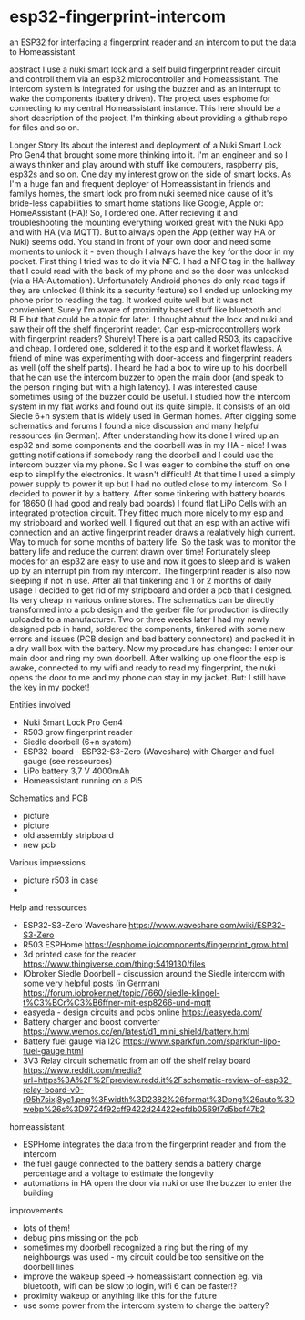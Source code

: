 # esp32-fingerprint-intercom
an ESP32 for interfacing a fingerprint reader and an intercom to put the data to Homeassistant


abstract
I use a nuki smart lock and a self build fingerprint reader circuit and controll them via an esp32 microcontroller and Homeassistant. The intercom system is integrated for using the buzzer and as an interrupt to wake the components (battery driven). The project uses esphome for connecting to my central Homeassistant instance. 
This here should be a short description of the project, I'm thinking about providing a github repo for files and so on.


Longer Story
Its about the interest and deployment of a Nuki Smart Lock Pro Gen4 that brought some more thinking into it. 
I'm an engineer and so I always thinker and play around with stuff like computers, raspberry pis, esp32s and so on. One day my interest grow on the side of smart locks. As I'm a huge fan and frequent deployer of Homeassistant in friends and familys homes, the smart lock pro from nuki seemed nice cause of it's bride-less capabilities to smart home stations like Google, Apple or: HomeAssistant (HA)! 
So, I ordered one. After recieving it and troubleshooting the mounting everything worked great with the Nuki App and with HA (via MQTT). But to always open the App (either way HA or Nuki) seems odd. You stand in front of your own door and need some moments to unlock it - even though I always have the key for the door in my pocket. First thing I tried was to do it via NFC. I had a NFC tag in the hallway that I could read with the back of my phone and so the door was unlocked (via a HA-Automation). Unfortunately Android phones do only read tags if they are unlocked (I think its a security feature) so I ended up unlocking my phone prior to reading the tag. It worked quite well but it was not convienient. 
Surely I'm aware of proximity based stuff like bluetooth and BLE but that could be a topic for later. I thought about the lock and nuki and saw their off the shelf fingerprint reader. Can esp-microcontrollers work with fingerprint readers? Shurely! There is a part called R503, its capacitive and cheap. I ordered one, soldered it to the esp and it worket flawless. 
A friend of mine was experimenting with door-access and fingerprint readers as well (off the shelf parts). I heard he had a box to wire up to his doorbell that he can use the intercom buzzer to open the main door (and speak to the person ringing but with a high latency). I was interested cause sometimes using of the buzzer could be useful. I studied how the intercom system in my flat works and found out its quite simple. It consists of an old Siedle 6+n system that is widely used in German homes. After digging some schematics and forums I found a nice discussion and many helpful ressources (in German).
After understanding how its done I wired up an esp32 and some components and the doorbell was in my HA - nice! I was getting notifications if somebody rang the doorbell and I could use the intercom buzzer via my phone. So I was eager to combine the stuff on one esp to simplify the electronics. It wasn't difficult! 
At that time I used a simply power supply to power it up but I had no outled close to my intercom. So I decided to power it by a battery. After some tinkering with battery boards for 18650 (I had good and realy bad boards) I found flat LiPo Cells with an integrated protection circuit. They fitted much more nicely to my esp and my stripboard and worked well. I figured out that an esp with an active wifi connection and an active fingerprint reader draws a realatively high current. Way to much for some months of battery life. So the task was to monitor the battery life and reduce the current drawn over time! Fortunately sleep modes for an esp32 are easy to use and now it goes to sleep and is waken up by an interrupt pin from my intercom. The fingerprint reader is also now sleeping if not in use. 
After all that tinkering and 1 or 2 months of daily usage I decided to get rid of my stripboard and order a pcb that I designed. Its very cheap in various online stores. The schematics can be directly transformed into a pcb design and the gerber file for production is directly uploaded to a manufacturer. 
Two or three weeks later I had my newly designed pcb in hand, soldered the components, tinkered with some new errors and issues (PCB design and bad battery connectors) and packed it in a dry wall box with the battery. 
Now my procedure has changed: I enter our main door and ring my own doorbell. After walking up one floor the esp is awake, connected to my wifi and ready to read my fingerprint, the nuki opens the door to me and my phone can stay in my jacket. But: I still have the key in my pocket!

Entities involved
- Nuki Smart Lock Pro Gen4
- R503 grow fingerprint reader
- Siedle doorbell (6+n system) 
- ESP32-board - ESP32-S3-Zero (Waveshare) with Charger and fuel gauge (see ressources)
- LiPo battery 3,7 V 4000mAh
- Homeassistant running on a Pi5

Schematics and PCB
- picture 
- picture
- old assembly stripboard
- new pcb

Various impressions
- picture r503 in case
- 


Help and ressources
- ESP32-S3-Zero Waveshare
    https://www.waveshare.com/wiki/ESP32-S3-Zero
- R503 ESPHome
    https://esphome.io/components/fingerprint_grow.html
- 3d printed case for the reader
    https://www.thingiverse.com/thing:5419130/files
- IObroker Siedle Doorbell - discussion around the Siedle intercom with some very helpful posts (in German)
    https://forum.iobroker.net/topic/7660/siedle-klingel-t%C3%BCr%C3%B6ffner-mit-esp8266-und-mqtt
- easyeda - design circuits and pcbs online
    https://easyeda.com/
- Battery charger and boost converter
    https://www.wemos.cc/en/latest/d1_mini_shield/battery.html
- Battery fuel gauge via I2C
    https://www.sparkfun.com/sparkfun-lipo-fuel-gauge.html
- 3V3 Relay circuit schematic from an off the shelf relay board
    https://www.reddit.com/media?url=https%3A%2F%2Fpreview.redd.it%2Fschematic-review-of-esp32-relay-board-v0-r95h7sixj8yc1.png%3Fwidth%3D2382%26format%3Dpng%26auto%3Dwebp%26s%3D9724f92cff9422d24422ecfdb0569f7d5bcf47b2


homeassistant
- ESPHome integrates the data from the fingerprint reader and from the intercom
- the fuel gauge connected to the battery sends a battery charge percentage and a voltage to estimate the longevity 
- automations in HA open the door via nuki or use the buzzer to enter the building


improvements
- lots of them!
- debug pins missing on the pcb
- sometimes my doorbell recognized a ring but the ring of my neighbourgs was used - my circuit could be too sensitive on the doorbell lines
- improve the wakeup speed -> homeassistant connection eg. via bluetooth, wifi can be slow to login, wifi 6 can be faster!? 
- proximity wakeup or anything like this for the future 
- use some power from the intercom system to charge the battery?
